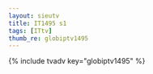 ```yaml
--- 
layout: sieutv
title: IT1495 s1
tags: [ITtv]
thumb_re: globiptv1495
---
```

{% include tvadv key="globiptv1495" %} 
